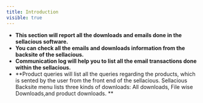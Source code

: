 ```yaml
---
title: Introduction
visible: true
---
```


* **This section will report all the downloads and emails done in the sellacious software.**<br>
* **You can check all the emails and downloads information from the backsite of the sellacious.**<br>
* **Communication log will help you to list all the email transactions done within the sellacious.**<br>
* **Product queries will list all the queries regarding the products, which is sented by the user from the front        end of the sellacious. Sellacious Backsite menu lists three kinds of downloads: All downloads, File wise            Downloads,and product downloads. **